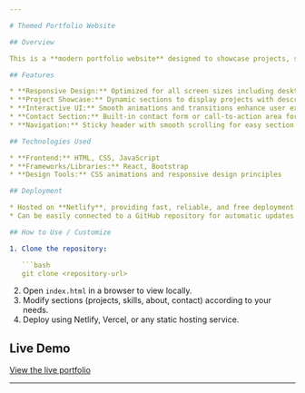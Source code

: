```yaml
---

# Themed Portfolio Website

## Overview

This is a **modern portfolio website** designed to showcase projects, skills, and work in an interactive and visually appealing way. It serves as a template for creating a professional online presence for developers, designers, or creatives.

## Features

* **Responsive Design:** Optimized for all screen sizes including desktop, tablet, and mobile.
* **Project Showcase:** Dynamic sections to display projects with descriptions, links, and images.
* **Interactive UI:** Smooth animations and transitions enhance user experience.
* **Contact Section:** Built-in contact form or call-to-action area for potential collaborations.
* **Navigation:** Sticky header with smooth scrolling for easy section access.

## Technologies Used

* **Frontend:** HTML, CSS, JavaScript
* **Frameworks/Libraries:** React, Bootstrap
* **Design Tools:** CSS animations and responsive design principles

## Deployment

* Hosted on **Netlify**, providing fast, reliable, and free deployment.
* Can be easily connected to a GitHub repository for automatic updates.

## How to Use / Customize

1. Clone the repository:

   ```bash
   git clone <repository-url>
   ```
2. Open `index.html` in a browser to view locally.
3. Modify sections (projects, skills, about, contact) according to your needs.
4. Deploy using Netlify, Vercel, or any static hosting service.

## Live Demo

[View the live portfolio](https://themedportfolio.netlify.app/)

---
```

